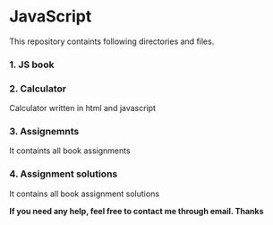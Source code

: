 # JavaScript
This repository containts following directories and files.
<h3>1. JS book</h3>
<h3>2. Calculator</h3>
<p> Calculator written in html and javascript</p>
<h3>3. Assignemnts</h3>
<p> It containts all book assignments</p>
<h3>4. Assignment solutions</h3>
<p> It contains all book assignment solutions</p>
<b>If you need any help, feel free to contact me through email. Thanks</b>
